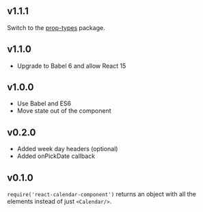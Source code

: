 ## v1.1.1
Switch to the [prop-types](https://github.com/reactjs/prop-types) package.

## v1.1.0
* Upgrade to Babel 6 and allow React 15

## v1.0.0
* Use Babel and ES6
* Move state out of the component


## v0.2.0
* Added week day headers (optional)
* Added onPickDate callback

## v0.1.0
`require('react-calendar-component')` returns an object with all the elements instead of just `<Calendar/>`.
